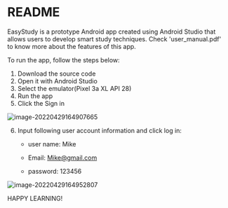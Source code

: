 # README

EasyStudy is a prototype Android app created using Android Studio that allows users to develop smart study techniques. Check 'user_manual.pdf' to know more about the features of this app.

To run the app, follow the steps below:
1. Download the source code
2. Open it with Android Studio
3. Select the emulator(Pixel 3a XL API 28)
4. Run the app
5. Click the Sign in

![image-20220429164907665](https://tva1.sinaimg.cn/large/e6c9d24ely1h1qrlktsnwj208o0ga74q.jpg)

6. Input following user account information and click log in: 

   - user name: Mike

   - Email: Mike@gmail.com

   - password: 123456

![image-20220429164952807](https://tva1.sinaimg.cn/large/e6c9d24ely1h1qrlod2fwj208o0h7dfy.jpg)



HAPPY LEARNING!
